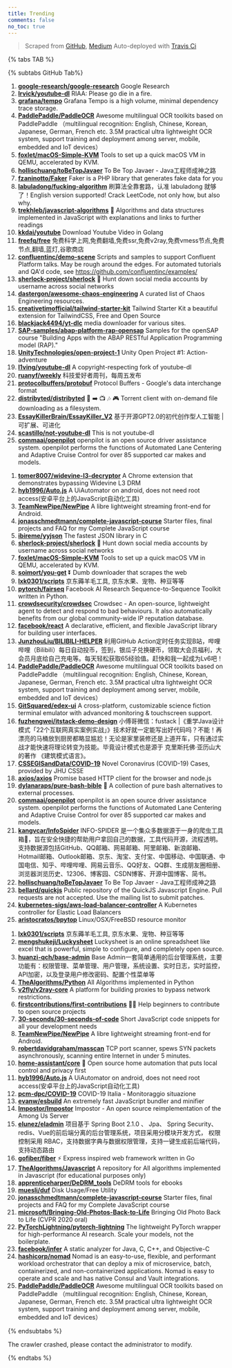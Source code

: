 ```yaml
---
title: Trending
comments: false
no_toc: true
---
```


> Scraped from [GitHub](https://github.com/trending), [Medium](https://medium.com/topic/popular)
Auto-deployed with [Travis Ci](https://travis-ci.org/)

{% tabs TAB %}
<!-- tab GitHub -->
{% subtabs GitHub Tab%}
<!-- tab Daily -->
1. [**google-research/google-research**](https://github.com/google-research/google-research)
Google Research
2. [**lrvick/youtube-dl**](https://github.com/lrvick/youtube-dl)
RIAA: Please go die in a fire.
3. [**grafana/tempo**](https://github.com/grafana/tempo)
Grafana Tempo is a high volume, minimal dependency trace storage.
4. [**PaddlePaddle/PaddleOCR**](https://github.com/PaddlePaddle/PaddleOCR)
Awesome multilingual OCR toolkits based on PaddlePaddle （multilingual recognition: English, Chinese, Korean, Japanese, German, French etc. 3.5M practical ultra lightweight OCR system, support training and deployment among server, mobile, embedded and IoT devices）
5. [**foxlet/macOS-Simple-KVM**](https://github.com/foxlet/macOS-Simple-KVM)
Tools to set up a quick macOS VM in QEMU, accelerated by KVM.
6. [**hollischuang/toBeTopJavaer**](https://github.com/hollischuang/toBeTopJavaer)
To Be Top Javaer - Java工程师成神之路
7. [**fzaninotto/Faker**](https://github.com/fzaninotto/Faker)
Faker is a PHP library that generates fake data for you
8. [**labuladong/fucking-algorithm**](https://github.com/labuladong/fucking-algorithm)
刷算法全靠套路，认准 labuladong 就够了！English version supported! Crack LeetCode, not only how, but also why.
9. [**trekhleb/javascript-algorithms**](https://github.com/trekhleb/javascript-algorithms)
📝 Algorithms and data structures implemented in JavaScript with explanations and links to further readings
10. [**kkdai/youtube**](https://github.com/kkdai/youtube)
Download Youtube Video in Golang
11. [**freefq/free**](https://github.com/freefq/free)
免费科学上网,免费翻墙,免费ssr,免费v2ray,免费vmess节点,免费节点,翻墙,蓝灯,谷歌商店
12. [**confluentinc/demo-scene**](https://github.com/confluentinc/demo-scene)
Scripts and samples to support Confluent Platform talks. May be rough around the edges. For automated tutorials and QA'd code, see https://github.com/confluentinc/examples/
13. [**sherlock-project/sherlock**](https://github.com/sherlock-project/sherlock)
🔎 Hunt down social media accounts by username across social networks
14. [**dastergon/awesome-chaos-engineering**](https://github.com/dastergon/awesome-chaos-engineering)
A curated list of Chaos Engineering resources.
15. [**creativetimofficial/tailwind-starter-kit**](https://github.com/creativetimofficial/tailwind-starter-kit)
Tailwind Starter Kit a beautiful extension for TailwindCSS, Free and Open Source
16. [**blackjack4494/yt-dlc**](https://github.com/blackjack4494/yt-dlc)
media downloader for various sites.
17. [**SAP-samples/abap-platform-rap-opensap**](https://github.com/SAP-samples/abap-platform-rap-opensap)
Samples for the openSAP course "Building Apps with the ABAP RESTful Application Programming model (RAP)."
18. [**UnityTechnologies/open-project-1**](https://github.com/UnityTechnologies/open-project-1)
Unity Open Project #1: Action-adventure
19. [**l1ving/youtube-dl**](https://github.com/l1ving/youtube-dl)
A copyright-respecting fork of youtube-dl
20. [**ruanyf/weekly**](https://github.com/ruanyf/weekly)
科技爱好者周刊，每周五发布
21. [**protocolbuffers/protobuf**](https://github.com/protocolbuffers/protobuf)
Protocol Buffers - Google's data interchange format
22. [**distribyted/distribyted**](https://github.com/distribyted/distribyted)
📂 ➡️ 📺 🎶 🎮 Torrent client with on-demand file downloading as a filesystem.
23. [**EssayKillerBrain/EssayKiller_V2**](https://github.com/EssayKillerBrain/EssayKiller_V2)
基于开源GPT2.0的初代创作型人工智能 | 可扩展、可进化
24. [**scastillo/not-youtube-dl**](https://github.com/scastillo/not-youtube-dl)
This is not youtube-dl
25. [**commaai/openpilot**](https://github.com/commaai/openpilot)
openpilot is an open source driver assistance system. openpilot performs the functions of Automated Lane Centering and Adaptive Cruise Control for over 85 supported car makes and models.
<!-- endtab -->
<!-- tab Weekly -->
1. [**tomer8007/widevine-l3-decryptor**](https://github.com/tomer8007/widevine-l3-decryptor)
A Chrome extension that demonstrates bypassing Widevine L3 DRM
2. [**hyb1996/Auto.js**](https://github.com/hyb1996/Auto.js)
A UiAutomator on android, does not need root access(安卓平台上的JavaScript自动化工具)
3. [**TeamNewPipe/NewPipe**](https://github.com/TeamNewPipe/NewPipe)
A libre lightweight streaming front-end for Android.
4. [**jonasschmedtmann/complete-javascript-course**](https://github.com/jonasschmedtmann/complete-javascript-course)
Starter files, final projects and FAQ for my Complete JavaScript course
5. [**ibireme/yyjson**](https://github.com/ibireme/yyjson)
The fastest JSON library in C
6. [**sherlock-project/sherlock**](https://github.com/sherlock-project/sherlock)
🔎 Hunt down social media accounts by username across social networks
7. [**foxlet/macOS-Simple-KVM**](https://github.com/foxlet/macOS-Simple-KVM)
Tools to set up a quick macOS VM in QEMU, accelerated by KVM.
8. [**soimort/you-get**](https://github.com/soimort/you-get)
⏬ Dumb downloader that scrapes the web
9. [**lxk0301/scripts**](https://github.com/lxk0301/scripts)
京东薅羊毛工具, 京东水果、宠物、种豆等等
10. [**pytorch/fairseq**](https://github.com/pytorch/fairseq)
Facebook AI Research Sequence-to-Sequence Toolkit written in Python.
11. [**crowdsecurity/crowdsec**](https://github.com/crowdsecurity/crowdsec)
Crowdsec - An open-source, lightweight agent to detect and respond to bad behaviours. It also automatically benefits from our global community-wide IP reputation database.
12. [**facebook/react**](https://github.com/facebook/react)
A declarative, efficient, and flexible JavaScript library for building user interfaces.
13. [**JunzhouLiu/BILIBILI-HELPER**](https://github.com/JunzhouLiu/BILIBILI-HELPER)
利用GitHub Action定时任务实现B站，哔哩哔哩（Bilibili）每日自动投币，签到，银瓜子兑换硬币，领取大会员福利，大会员月底给自己充电等。每天轻松获取65经验值。赶快和我一起成为Lv6吧！
14. [**PaddlePaddle/PaddleOCR**](https://github.com/PaddlePaddle/PaddleOCR)
Awesome multilingual OCR toolkits based on PaddlePaddle （multilingual recognition: English, Chinese, Korean, Japanese, German, French etc. 3.5M practical ultra lightweight OCR system, support training and deployment among server, mobile, embedded and IoT devices）
15. [**GitSquared/edex-ui**](https://github.com/GitSquared/edex-ui)
A cross-platform, customizable science fiction terminal emulator with advanced monitoring & touchscreen support.
16. [**fuzhengwei/itstack-demo-design**](https://github.com/fuzhengwei/itstack-demo-design)
小傅哥微信：fustack |《重学Java设计模式「22个互联网真实案例实战」》技术好就一定能写出好代码吗？不能！再漂亮的马桶放到厨房都略显尴尬！无论是家里装修还是上道开车，只有通过实战才能快速将理论转变为技能。毕竟设计模式也是源于 克里斯托佛·亚历山大 的著作 《建筑模式语言》。
17. [**CSSEGISandData/COVID-19**](https://github.com/CSSEGISandData/COVID-19)
Novel Coronavirus (COVID-19) Cases, provided by JHU CSSE
18. [**axios/axios**](https://github.com/axios/axios)
Promise based HTTP client for the browser and node.js
19. [**dylanaraps/pure-bash-bible**](https://github.com/dylanaraps/pure-bash-bible)
📖 A collection of pure bash alternatives to external processes.
20. [**commaai/openpilot**](https://github.com/commaai/openpilot)
openpilot is an open source driver assistance system. openpilot performs the functions of Automated Lane Centering and Adaptive Cruise Control for over 85 supported car makes and models.
21. [**kangvcar/InfoSpider**](https://github.com/kangvcar/InfoSpider)
INFO-SPIDER 是一个集众多数据源于一身的爬虫工具箱🧰，旨在安全快捷的帮助用户拿回自己的数据，工具代码开源，流程透明。支持数据源包括GitHub、QQ邮箱、网易邮箱、阿里邮箱、新浪邮箱、Hotmail邮箱、Outlook邮箱、京东、淘宝、支付宝、中国移动、中国联通、中国电信、知乎、哔哩哔哩、网易云音乐、QQ好友、QQ群、生成朋友圈相册、浏览器浏览历史、12306、博客园、CSDN博客、开源中国博客、简书。
22. [**hollischuang/toBeTopJavaer**](https://github.com/hollischuang/toBeTopJavaer)
To Be Top Javaer - Java工程师成神之路
23. [**bellard/quickjs**](https://github.com/bellard/quickjs)
Public repository of the QuickJS Javascript Engine. Pull requests are not accepted. Use the mailing list to submit patches.
24. [**kubernetes-sigs/aws-load-balancer-controller**](https://github.com/kubernetes-sigs/aws-load-balancer-controller)
A Kubernetes controller for Elastic Load Balancers
25. [**aristocratos/bpytop**](https://github.com/aristocratos/bpytop)
Linux/OSX/FreeBSD resource monitor
<!-- endtab -->
<!-- tab Monthly -->
1. [**lxk0301/scripts**](https://github.com/lxk0301/scripts)
京东薅羊毛工具, 京东水果、宠物、种豆等等
2. [**mengshukeji/Luckysheet**](https://github.com/mengshukeji/Luckysheet)
Luckysheet is an online spreadsheet like excel that is powerful, simple to configure, and completely open source.
3. [**huanzi-qch/base-admin**](https://github.com/huanzi-qch/base-admin)
Base Admin一套简单通用的后台管理系统，主要功能有：权限管理、菜单管理、用户管理，系统设置、实时日志，实时监控，API加密，以及登录用户修改密码、配置个性菜单等
4. [**TheAlgorithms/Python**](https://github.com/TheAlgorithms/Python)
All Algorithms implemented in Python
5. [**v2fly/v2ray-core**](https://github.com/v2fly/v2ray-core)
A platform for building proxies to bypass network restrictions.
6. [**firstcontributions/first-contributions**](https://github.com/firstcontributions/first-contributions)
🚀✨ Help beginners to contribute to open source projects
7. [**30-seconds/30-seconds-of-code**](https://github.com/30-seconds/30-seconds-of-code)
Short JavaScript code snippets for all your development needs
8. [**TeamNewPipe/NewPipe**](https://github.com/TeamNewPipe/NewPipe)
A libre lightweight streaming front-end for Android.
9. [**robertdavidgraham/masscan**](https://github.com/robertdavidgraham/masscan)
TCP port scanner, spews SYN packets asynchronously, scanning entire Internet in under 5 minutes.
10. [**home-assistant/core**](https://github.com/home-assistant/core)
🏡 Open source home automation that puts local control and privacy first
11. [**hyb1996/Auto.js**](https://github.com/hyb1996/Auto.js)
A UiAutomator on android, does not need root access(安卓平台上的JavaScript自动化工具)
12. [**pcm-dpc/COVID-19**](https://github.com/pcm-dpc/COVID-19)
COVID-19 Italia - Monitoraggio situazione
13. [**evanw/esbuild**](https://github.com/evanw/esbuild)
An extremely fast JavaScript bundler and minifier
14. [**Impostor/Impostor**](https://github.com/Impostor/Impostor)
Impostor - An open source reimplementation of the Among Us Server
15. [**elunez/eladmin**](https://github.com/elunez/eladmin)
项目基于 Spring Boot 2.1.0 、 Jpa、 Spring Security、redis、Vue的前后端分离的后台管理系统，项目采用分模块开发方式， 权限控制采用 RBAC，支持数据字典与数据权限管理，支持一键生成前后端代码，支持动态路由
16. [**gofiber/fiber**](https://github.com/gofiber/fiber)
⚡️ Express inspired web framework written in Go
17. [**TheAlgorithms/Javascript**](https://github.com/TheAlgorithms/Javascript)
A repository for All algorithms implemented in Javascript (for educational purposes only)
18. [**apprenticeharper/DeDRM_tools**](https://github.com/apprenticeharper/DeDRM_tools)
DeDRM tools for ebooks
19. [**muesli/duf**](https://github.com/muesli/duf)
Disk Usage/Free Utility
20. [**jonasschmedtmann/complete-javascript-course**](https://github.com/jonasschmedtmann/complete-javascript-course)
Starter files, final projects and FAQ for my Complete JavaScript course
21. [**microsoft/Bringing-Old-Photos-Back-to-Life**](https://github.com/microsoft/Bringing-Old-Photos-Back-to-Life)
Bringing Old Photo Back to Life (CVPR 2020 oral)
22. [**PyTorchLightning/pytorch-lightning**](https://github.com/PyTorchLightning/pytorch-lightning)
The lightweight PyTorch wrapper for high-performance AI research. Scale your models, not the boilerplate.
23. [**facebook/infer**](https://github.com/facebook/infer)
A static analyzer for Java, C, C++, and Objective-C
24. [**hashicorp/nomad**](https://github.com/hashicorp/nomad)
Nomad is an easy-to-use, flexible, and performant workload orchestrator that can deploy a mix of microservice, batch, containerized, and non-containerized applications. Nomad is easy to operate and scale and has native Consul and Vault integrations.
25. [**PaddlePaddle/PaddleOCR**](https://github.com/PaddlePaddle/PaddleOCR)
Awesome multilingual OCR toolkits based on PaddlePaddle （multilingual recognition: English, Chinese, Korean, Japanese, German, French etc. 3.5M practical ultra lightweight OCR system, support training and deployment among server, mobile, embedded and IoT devices）
<!-- endtab -->
{% endsubtabs %}
<!-- endtab -->
<!-- tab Medium -->
The crawler crashed, please contact the administrator to modify.
<!-- endtab -->
{% endtabs %}
